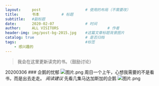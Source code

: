 ```yaml
---
layout:     post                    # 使用的布局（不需要改）
title:      书本          # 标题 
subtitle:   #副标题
date:       2020-02-07              # 时间
author:     ALL VISITORS                      # 作者
header-img: img/post-bg-2015.jpg    #这篇文章标题背景图片
catalog: true                       # 是否归档
tags:                               #标签
    - 感兴趣的
---
```


> 我会在这里更新读完的书。（鼓励讨论）

20200306 ### 企鹅的忧郁
![图片.png](https://i.loli.net/2020/03/06/ZVYt8Xel5IyOJSH.png)
周日一个上午，心想我需要的不是看书，而是出去走走。
*阅读建议* 先看几集马达加斯加的企鹅
![图片.png](https://i.loli.net/2020/03/06/pt4wzMimK7cv5lN.png)


